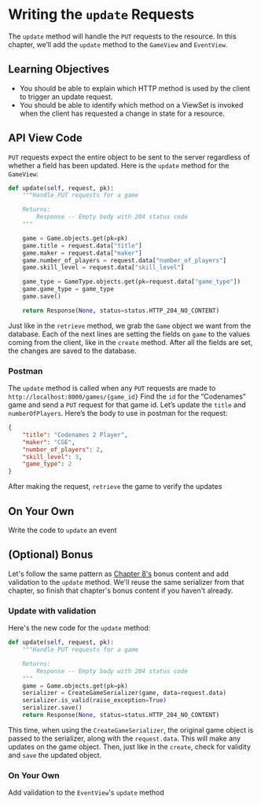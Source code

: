 # Writing the `update` Requests
The `update` method will handle the `PUT` requests to the resource. In this chapter, we’ll add the `update` method to the `GameView` and `EventView`. 

## Learning Objectives

* You should be able to explain which HTTP method is used by the client to trigger an update request.
* You should be able to identify which method on a ViewSet is invoked when the client has requested a change in state for a resource.

## API View Code
`PUT` requests expect the entire object to be sent to the server regardless of whether a field has been updated. Here is the `update` method for the `GameView`:
```python
def update(self, request, pk):
    """Handle PUT requests for a game

    Returns:
        Response -- Empty body with 204 status code
    """

    game = Game.objects.get(pk=pk)
    game.title = request.data["title"]
    game.maker = request.data["maker"]
    game.number_of_players = request.data["number_of_players"]
    game.skill_level = request.data["skill_level"]

    game_type = GameType.objects.get(pk=request.data["game_type"])
    game.game_type = game_type
    game.save()

    return Response(None, status=status.HTTP_204_NO_CONTENT)

```

Just like in the `retrieve` method, we grab the `Game` object we want from the database. Each of the next lines are setting the fields on `game` to the values coming from the client, like in the `create` method. After all the fields are set, the changes are saved to the database.

### Postman
The `update` method is called when any `PUT` requests are made to `http://localhost:8000/games/{game_id}` Find the `id` for the “Codenames” game and send a `PUT` request for that game id. Let’s update the `title` and `numberOfPlayers`. Here’s the body to use in postman for the request:
```json
{
    "title": "Codenames 2 Player",
    "maker": "CGE",
    "number_of_players": 2,
    "skill_level": 3,
    "game_type": 2
}
```
After making the request, `retrieve` the game to verify the updates

## On Your Own
Write the code to `update` an event

## (Optional) Bonus
Let's follow the same pattern as [Chapter 8's](./LU_CREATE.md) bonus content and add validation to the `update` method. We'll reuse the same serializer from that chapter, so finish that chapter's bonus content if you haven't already.

### Update with validation
Here's the new code for the `update` method:
```python
def update(self, request, pk):
    """Handle PUT requests for a game

    Returns:
        Response -- Empty body with 204 status code
    """
    game = Game.objects.get(pk=pk)
    serializer = CreateGameSerializer(game, data=request.data)
    serializer.is_valid(raise_exception=True)
    serializer.save()
    return Response(None, status=status.HTTP_204_NO_CONTENT)
```
This time, when using the `CreateGameSerializer`, the original game object is passed to the serializer, along with the `request.data`. This will make any updates on the game object. Then, just like in the `create`, check for validity and `save` the updated object. 

### On Your Own
Add validation to the `EventView`'s `update` method
